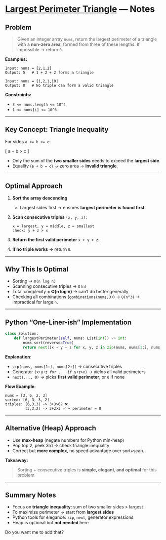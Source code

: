 # **[Largest Perimeter Triangle](https://leetcode.com/problems/largest-perimeter-triangle/description/) — Notes**

## **Problem**

> Given an integer array `nums`, return the largest perimeter of a triangle with a **non-zero area**, formed from three of these lengths.
> If impossible → return `0`.

**Examples:**

```text
Input: nums = [2,1,2]
Output: 5   # 1 + 2 + 2 forms a triangle

Input: nums = [1,2,1,10]
Output: 0   # No triple can form a valid triangle
```

**Constraints:**

* `3 <= nums.length <= 10^4`
* `1 <= nums[i] <= 10^6`

---

## **Key Concept: Triangle Inequality**

For sides `a <= b <= c`:

[
a + b > c
]

* Only the sum of the **two smaller sides** needs to exceed the **largest side**.
* Equality (`a + b = c`) → zero area → **invalid triangle**.

---

## **Optimal Approach**

1. **Sort the array descending**

   * Largest sides first → ensures **largest perimeter is found first**.

2. **Scan consecutive triples** `(x, y, z)`:

   ```text
   x = largest, y = middle, z = smallest
   check: y + z > x
   ```

3. **Return the first valid perimeter** `x + y + z`.

4. **If no triple works** → return `0`.

---

## **Why This Is Optimal**

* Sorting → `O(n log n)`
* Scanning consecutive triples → `O(n)`
* Total complexity = **O(n log n)** → can’t do better generally
* Checking all combinations (`combinations(nums,3)`) → `O(n^3)` → impractical for large `n`.

---

## **Python “One-Liner-ish” Implementation**

```python
class Solution:
    def largestPerimeter(self, nums: List[int]) -> int:
        nums.sort(reverse=True)
        return next((x + y + z for x, y, z in zip(nums, nums[1:], nums[2:]) if y + z > x),0)
```

**Explanation:**

* `zip(nums, nums[1:], nums[2:])` → consecutive triples
* Generator `(x+y+z for ... if y+z>x)` → yields all valid perimeters
* `next(..., 0)` → picks **first valid perimeter**, or `0` if none

**Flow Example:**

```text
nums = [3, 6, 2, 3]
sorted: [6, 3, 3, 2]
triples: (6,3,3) -> 3+3>6? ❌
         (3,3,2) -> 3+2>3 ✅ → perimeter = 8
```

---

## **Alternative (Heap) Approach**

* Use **max-heap** (negate numbers for Python min-heap)
* Pop top 2, peek 3rd → check triangle inequality
* Correct but **more complex**, no speed advantage over sort+scan.

**Takeaway:**

> Sorting + consecutive triples is **simple, elegant, and optimal** for this problem.

---

## **Summary Notes**

* Focus on **triangle inequality**: sum of two smaller sides > largest
* To maximize perimeter → start from **largest sides**
* Python tools for elegance: `zip`, `next`, generator expressions
* Heap is optional but **not needed** here


Do you want me to add that?

